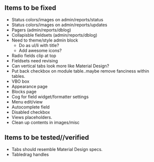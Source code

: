 Items to be fixed
-------------------------------------------------------------------------------
* Status colors/images on admin/reports/status
* Status colors/images on admin/reports/updates
* Pagers (admin/reports/dblog)
* Collapisble fieldsets (admin/reports/dblog)
* Need to theme/style admin block
  * Do as ul/li with title?
  * Add awesome icons?
* Radio fields clip at top
* Fieldsets need revising
* Can vertical tabs look more like Material Design?
* Put back checkbox on module table..maybe remove fanciness within tables.
* VBO box
* Appearance page
* Blocks page
* Cog for field widget/formatter settings
* Menu edit/view
* Autocomplete field
* Disabled checkbox
* Views placeholders.
* Clean up contents in images/misc

Items to be tested//verified
-------------------------------------------------------------------------------
* Tabs should resemble Material Design specs.
* Tabledrag handles
